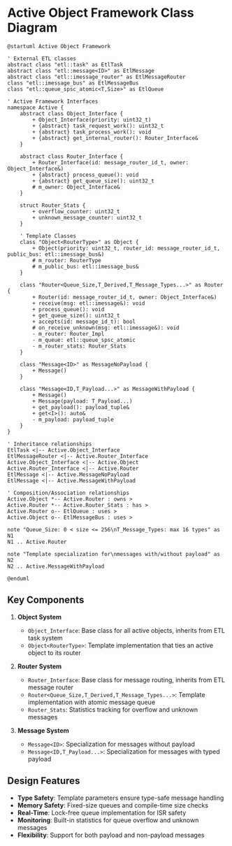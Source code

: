# Active Object Framework Class Diagram

```plantuml
@startuml Active Object Framework

' External ETL classes
abstract class "etl::task" as EtlTask
abstract class "etl::message<ID>" as EtlMessage
abstract class "etl::imessage_router" as EtlMessageRouter
class "etl::imessage_bus" as EtlMessageBus
class "etl::queue_spsc_atomic<T,Size>" as EtlQueue

' Active Framework Interfaces
namespace Active {
    abstract class Object_Interface {
        + Object_Interface(priority: uint32_t)
        + {abstract} task_request_work(): uint32_t
        + {abstract} task_process_work(): void
        + {abstract} get_internal_router(): Router_Interface&
    }

    abstract class Router_Interface {
        + Router_Interface(id: message_router_id_t, owner: Object_Interface&)
        + {abstract} process_queue(): void
        + {abstract} get_queue_size(): uint32_t
        # m_owner: Object_Interface&
    }

    struct Router_Stats {
        + overflow_counter: uint32_t
        + unknown_message_counter: uint32_t
    }

    ' Template Classes
    class "Object<RouterType>" as Object {
        + Object(priority: uint32_t, router_id: message_router_id_t, public_bus: etl::imessage_bus&)
        # m_router: RouterType
        # m_public_bus: etl::imessage_bus&
    }

    class "Router<Queue_Size,T_Derived,T_Message_Types...>" as Router {
        + Router(id: message_router_id_t, owner: Object_Interface&)
        + receive(msg: etl::imessage&): void
        + process_queue(): void
        + get_queue_size(): uint32_t
        + accepts(id: message_id_t): bool
        # on_receive_unknown(msg: etl::imessage&): void
        - m_router: Router_Impl
        - m_queue: etl::queue_spsc_atomic
        - m_router_stats: Router_Stats
    }

    class "Message<ID>" as MessageNoPayload {
        + Message()
    }

    class "Message<ID,T_Payload...>" as MessageWithPayload {
        + Message()
        + Message(payload: T_Payload...)
        + get_payload(): payload_tuple&
        + get<I>(): auto&
        - m_payload: payload_tuple
    }
}

' Inheritance relationships
EtlTask <|-- Active.Object_Interface
EtlMessageRouter <|-- Active.Router_Interface
Active.Object_Interface <|-- Active.Object
Active.Router_Interface <|-- Active.Router
EtlMessage <|-- Active.MessageNoPayload
EtlMessage <|-- Active.MessageWithPayload

' Composition/Association relationships
Active.Object *-- Active.Router : owns >
Active.Router *-- Active.Router_Stats : has >
Active.Router o-- EtlQueue : uses >
Active.Object o-- EtlMessageBus : uses >

note "Queue_Size: 0 < size <= 256\nT_Message_Types: max 16 types" as N1
N1 .. Active.Router

note "Template specialization for\nmessages with/without payload" as N2
N2 .. Active.MessageWithPayload

@enduml
```

## Key Components

1. **Object System**
   - `Object_Interface`: Base class for all active objects, inherits from ETL task system
   - `Object<RouterType>`: Template implementation that ties an active object to its router

2. **Router System**
   - `Router_Interface`: Base class for message routing, inherits from ETL message router
   - `Router<Queue_Size,T_Derived,T_Message_Types...>`: Template implementation with atomic message queue
   - `Router_Stats`: Statistics tracking for overflow and unknown messages

3. **Message System**
   - `Message<ID>`: Specialization for messages without payload
   - `Message<ID,T_Payload...>`: Specialization for messages with typed payload

## Design Features

- **Type Safety**: Template parameters ensure type-safe message handling
- **Memory Safety**: Fixed-size queues and compile-time size checks
- **Real-Time**: Lock-free queue implementation for ISR safety
- **Monitoring**: Built-in statistics for queue overflow and unknown messages
- **Flexibility**: Support for both payload and non-payload messages